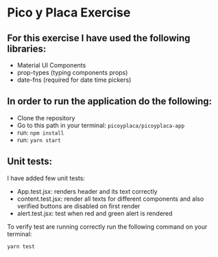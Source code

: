 # Pico y Placa Exercise

## For this exercise I have used the following libraries:

- Material UI Components
- prop-types (typing components props)
- date-fns (required for date time pickers)

## In order to run the application do the following:

- Clone the repository
- Go to this path in your terminal: `picoyplaca/picoyplaca-app`
- run: `npm install`
- run: `yarn start`

## Unit tests:

I have added few unit tests:

- App.test.jsx: renders header and its text correctly
- content.test.jsx: render all texts for different components and also verified buttons are disabled on first render
- alert.test.jsx: test when red and green alert is rendered

To verify test are running correctly run the following command on your terminal:

`yarn test`
